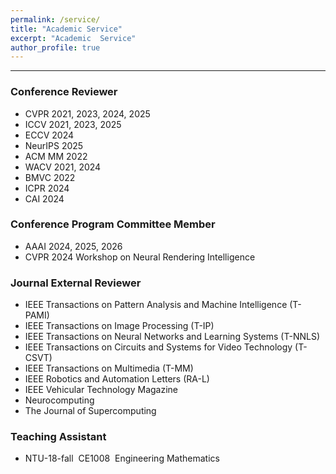 ```yaml
---
permalink: /service/
title: "Academic Service"
excerpt: "Academic  Service"
author_profile: true
---
```



------

### Conference Reviewer

* CVPR 2021, 2023, 2024, 2025
* ICCV 2021, 2023, 2025
* ECCV 2024
* NeurIPS 2025
* ACM MM 2022
* WACV 2021, 2024
* BMVC 2022
* ICPR 2024
* CAI 2024


### Conference Program Committee Member

* AAAI 2024, 2025, 2026
* CVPR 2024 Workshop on Neural Rendering Intelligence


### Journal External Reviewer

* IEEE Transactions on Pattern Analysis and Machine Intelligence (T-PAMI)
* IEEE Transactions on Image Processing (T-IP)
* IEEE Transactions on Neural Networks and Learning Systems (T-NNLS)
* IEEE Transactions on Circuits and Systems for Video Technology (T-CSVT)
* IEEE Transactions on Multimedia (T-MM)
* IEEE Robotics and Automation Letters (RA-L)
* IEEE Vehicular Technology Magazine
* Neurocomputing
* The Journal of Supercomputing




### Teaching Assistant
* NTU-18-fall &nbsp;CE1008 &nbsp;Engineering Mathematics

